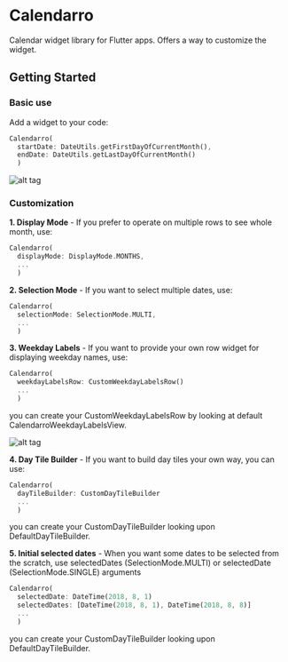 # Calendarro

Calendar widget library for Flutter apps.
Offers a way to customize the widget.

## Getting Started


### Basic use
Add a widget to your code:
```dart
Calendarro(
  startDate: DateUtils.getFirstDayOfCurrentMonth(),
  endDate: DateUtils.getLastDayOfCurrentMonth()
  )
```
![alt tag](https://github.com/adamstyrc/calendarro/blob/master/sample1.gif) 


### Customization

<b>1. Display Mode</b> - If you prefer to operate on multiple rows to see whole month, use:

```dart
Calendarro(
  displayMode: DisplayMode.MONTHS,
  ...
  )
```

<b>2. Selection Mode</b> - If you want to select multiple dates, use:

```dart
Calendarro(
  selectionMode: SelectionMode.MULTI,
  ...
  )
```

<b>3. Weekday Labels</b> - If you want to provide your own row widget for displaying weekday names, use:
```dart
Calendarro(
  weekdayLabelsRow: CustomWeekdayLabelsRow()
  ...
  )
```
you can create your CustomWeekdayLabelsRow by looking at default CalendarroWeekdayLabelsView.

![alt tag](https://github.com/adamstyrc/calendarro/blob/master/sample2.gif) 

<b>4. Day Tile Builder</b> - If you want to build day tiles your own way, you can use:
```dart
Calendarro(
  dayTileBuilder: CustomDayTileBuilder
  ...
  )
```
you can create your CustomDayTileBuilder looking upon DefaultDayTileBuilder.

<b>5. Initial selected dates</b> - When you want some dates to be selected from the scratch, use selectedDates (SelectionMode.MULTI) or selectedDate (SelectionMode.SINGLE) arguments
```dart
Calendarro(
  selectedDate: DateTime(2018, 8, 1)
  selectedDates: [DateTime(2018, 8, 1), DateTime(2018, 8, 8)]
  ...
  )
```
you can create your CustomDayTileBuilder looking upon DefaultDayTileBuilder.

  
  
  
